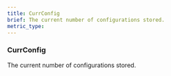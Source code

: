 ```yaml
---
title: CurrConfig
brief: The current number of configurations stored.
metric_type:
---
```

### CurrConfig

The current number of configurations stored.
